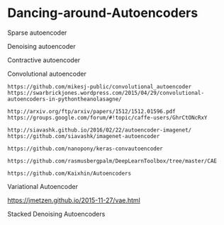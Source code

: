 # Dancing-around-Autoencoders

Sparse autoencoder

Denoising autoencoder

Contractive autoencoder


Convolutional autoencoder

~~~
https://github.com/mikesj-public/convolutional_autoencoder
https://swarbrickjones.wordpress.com/2015/04/29/convolutional-autoencoders-in-pythontheanolasagne/

http://arxiv.org/ftp/arxiv/papers/1512/1512.01596.pdf
https://groups.google.com/forum/#!topic/caffe-users/GhrCtONcRxY

http://siavashk.github.io/2016/02/22/autoencoder-imagenet/
https://github.com/siavashk/imagenet-autoencoder

https://github.com/nanopony/keras-convautoencoder

https://github.com/rasmusbergpalm/DeepLearnToolbox/tree/master/CAE

https://github.com/Kaixhin/Autoencoders
~~~

Variational Autoencoder

https://jmetzen.github.io/2015-11-27/vae.html

Stacked Denoising Autoencoders



